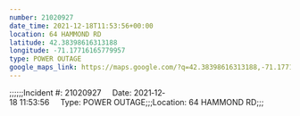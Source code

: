 ```yaml
---
number: 21020927
date_time: 2021-12-18T11:53:56+00:00
location: 64 HAMMOND RD
latitude: 42.38398616313188
longitude: -71.17716165779957
type: POWER OUTAGE
google_maps_link: https://maps.google.com/?q=42.38398616313188,-71.17716165779957
---
```


;;;;;;Incident #: 21020927     Date: 2021‐12‐18 11:53:56     Type: POWER OUTAGE;;;Location: 64 HAMMOND RD;;;
